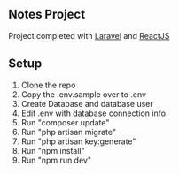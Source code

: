 ## Notes Project

Project completed with <a href="https://laravel.com/">Laravel</a> and <a href="https://reactjs.org/">ReactJS</a>

## Setup
1. Clone the repo
2. Copy the .env.sample over to .env
3. Create Database and database user
3. Edit .env with database connection info
4. Run "composer update"
5. Run "php artisan migrate"
6. Run "php artisan key:generate"
7. Run "npm install"
8. Run "npm run dev"